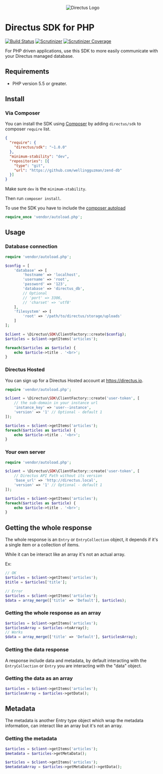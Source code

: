 <p align="center">
<img src="https://s3.amazonaws.com/f.cl.ly/items/3Q2830043H1Y1c1F1K2D/directus-logo-stacked.png" alt="Directus Logo"/>
</p>

# Directus SDK for PHP

[![Build Status](https://img.shields.io/travis/directus/directus-sdk-php.svg?style=flat-square)](https://travis-ci.org/directus/directus-sdk-php)
[![Scrutinizer](https://img.shields.io/scrutinizer/g/directus/directus-sdk-php.svg?style=flat-square)](https://scrutinizer-ci.com/g/directus/directus-sdk-php)
[![Scrutinizer Coverage](https://img.shields.io/scrutinizer/coverage/g/directus/directus-sdk-php.svg?style=flat-square)](https://scrutinizer-ci.com/g/directus/directus-sdk-php/?branch=master)

For PHP driven applications, use this SDK to more easily communicate with your Directus managed database.

## Requirements

- PHP version 5.5 or greater.

## Install

### Via Composer

You can install the SDK using [Composer](http://getcomposer.org) by adding `directus/sdk` to composer `require` list.
```json
{
  "require": {
    "directus/sdk": "~1.0.0"
  },
  "minimum-stability": "dev",
  "repositories": [{
    "type": "git",
    "url": "https://github.com/wellingguzman/zend-db"
  }]
}
```

Make sure `dev` is the `minimum-stability`.

Then run `composer install`.

To use the SDK you have to include the [composer autoload](https://getcomposer.org/doc/01-basic-usage.md#autoloading)

```php
require_once 'vendor/autoload.php';
```

## Usage

### Database connection

``` php
require 'vendor/autoload.php';

$config = [
    'database' => [
        'hostname' => 'localhost',
        'username' => 'root',
        'password' => '123',
        'database' => 'directus_db',
        // Optional
        // 'port' => 3306,
        // 'charset' => 'utf8'
    ],
    'filesystem' => [
        'root' => '/path/to/directus/storage/uploads'
    ]
];

$client = \Directus\SDK\ClientFactory::create($config);
$articles = $client->getItems('articles');

foreach($articles as $article) {
    echo $article->title . '<br>';
}
```

### Directus Hosted

You can sign up for a Directus Hosted account at https://directus.io.

```php
require 'vendor/autoload.php';

$client = \Directus\SDK\ClientFactory::create('user-token', [
    // the sub-domain in your instance url
    'instance_key' => 'user--instance',
    'version' => '1' // Optional - default 1
]);

$articles = $client->getItems('articles');
foreach($articles as $article) {
    echo $article->title . '<br>';
}
```

### Your own server

```php
require 'vendor/autoload.php';

$client = \Directus\SDK\ClientFactory::create('user-token', [
    // Directus API Path without its version
    'base_url' => 'http://directus.local',
    'version' => '1' // Optional - default 1
]);

$articles = $client->getItems('articles');
foreach($articles as $article) {
    echo $article->title . '<br>';
}
```

## Getting the whole response

The whole response is an `Entry` or `EntryCollection` object, it depends if it's a single item or a collection of items.

While it can be interact like an array it's not an actual array.

Ex:

```php
// OK
$articles = $client->getItems('articles');
$title = $articles['title'];

// Error
$articles = $client->getItems('articles');
$data = array_merge(['title' => 'Default'], $articles);
```

### Getting the whole response as an array

```php
$articles = $client->getItems('articles');
$articlesArray = $articles->toArray();
// Works
$data = array_merge(['title' => 'Default'], $articlesArray);
```

### Getting the data response

A response include data and metadata, by default interacting with the `EntryCollection` or `Entry` you are interacting with the "data" object.

 ### Getting the data as an array

```php
$articles = $client->getItems('articles');
$articlesArray = $articles->getData();
```

## Metadata
The metadata is another Entry type object which wrap the metadata information, can interact like an array but it's not an array.


### Getting the metadata

```php
$articles = $client->getItems('articles');
$metadata = $articles->getMetaData();
```

```php
$articles = $client->getItems('articles');
$metadataArray = $articles->getMetaData()->getData();
```

